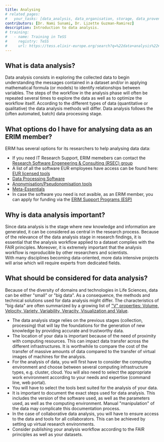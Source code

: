 ```yaml
---
title: Analysing
# related_pages:
#   your_tasks: [data_analysis, data_organisation, storage, data_provenance]
contributors: [Dr. Nami Sunami, Dr. Lizette Guzman-Ramirez]
description: Introduction to data analysis.
# training:
#   - name: Training in TeSS
#     registry: TeSS
#     url: https://tess.elixir-europe.org/search?q=%22data+analysis%22#materials
---
```


## What is data analysis?

Data analysis consists in exploring the collected data to begin understanding the messages contained in a dataset and/or in applying mathematical formula (or models) to identify relationships between variables.
The steps of the workflow in the analysis phase will often be repeated several times to explore the data as well as to optimize the workflow itself.
According to the different types of data (quantitative or qualitative) the data analysis methods will differ. Data analysis follows the (often automated, batch) data processing stage.

<!-- ERIM specific info (begin)-->

## What options do I have for analysing data as an ERIM member? 

ERIM has several options for its researchers to help analysing data data: 

- If you need IT Research Support, ERIM memebers can contact the [Research Software Engeneering & Consulting (RSEC) group <sup><i class="fa-solid fa-lock"></i></sup>](https://my.eur.nl/en/rsm-employee/services-0/rsm-digitalisation-and-information-services-rdis/rdis-rsm-eur/it-research-support)
- A list of all the software EUR employees have access can be found here: [EUR licensed tools <sup><i class="fa-solid fa-lock"></i></sup>](https://my.eur.nl/en/eur-employee/work-support/it/software/clientsoftware-center-application-request)
- [Data Processing Software](https://my.eur.nl/en/eur-employee/research/research-services/research-data-management/data-processing-software)
- [Anonymisation/Pseudonomisation tools](https://my.eur.nl/en/eur-employee/research/research-services/research-data-management/anonymisation-research-data)
- [Meta-Essentials](https://www.erim.eur.nl/research-support/meta-essentials/)
- In case the software you need is not avaible, as an ERIM member, you can apply for funding via the [ERIM Support Programs (ESP)](https://www.erim.eur.nl/research-support/erim-support-programmes-esp/)


<!-- ERIM specific info (end) -->

## Why is data analysis important?

Since data analysis is the stage where new knowledge and information are generated, it can be considered as central in the research process. Because of the relevance of the data analysis stage in research findings, it is essential that the analysis workflow applied to a dataset complies with the FAIR principles. Moreover, it is extremely important that the analysis workflow is reproducible by other researchers and scientists.  
With many disciplines becoming data-oriented, more data intensive projects will arise which will require experts from dedicated fields.

## What should be considered for data analysis?

Because of the diversity of domains and technologies in Life Sciences, data can be either "small" or "big data". As a consequence, the methods and technical solutions used for data analysis might differ. The characteristics of "big data" are often summarized by a growing list of ["V" properties: Volume, Velocity, Variety, Variability, Veracity, Visualization and Value](https://bigdatapath.wordpress.com/2019/11/13/understanding-the-7-vs-of-big-data/).

- The data analysis stage relies on the previous stages (collection, processing) that will lay the foundations for the generation of new knowledge by providing accurate and trustworthy data.
- The location of your data is important because of the need of proximity with computing resources. This can impact data transfer across the different infrastructures. It is worthwhile to compare the cost of the transfer of massive amounts of data compared to the transfer of virtual images of machines for the analysis.
- For the analysis of data, you will first have to consider the computing environment and choose between several computing infrastructure types, e.g. cluster, cloud. You will also need to select the appropriate work environment according to your needs and expertise (command line, web portal).
- You will have to select the tools best suited for the analysis of your data.
- It is important to document the exact steps used for data analysis. This includes the version of the software used, as well as the parameters used, as well as the computing environment. Manual "manipulation" of the data may complicate this documentation process.
- In the case of collaborative data analysis, you will have to ensure access to the data and tools for all collaborators. This can be achieved by setting up virtual research environments.
- Consider publishing your analysis workflow according to the FAIR principles as well as your datasets.
